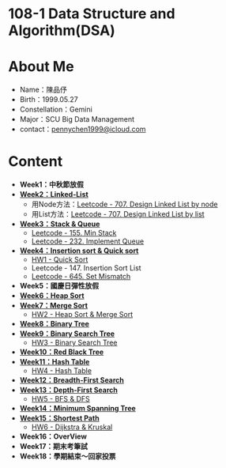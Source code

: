 # 108-1 Data Structure and Algorithm(DSA)
# About Me
* Name：陳品伃
* Birth：1999.05.27
* Constellation：Gemini
* Major：SCU Big Data Management
* contact：pennychen1999@icloud.com

# Content
* **Week1：中秋節放假**
* [**Week2：Linked-List**](https://github.com/yuu0223/code-learning/tree/master/Week2%20-%20Linked%20List)
  * 用Node方法：[Leetcode - 707. Design Linked List by node](https://github.com/yuu0223/code-learning/blob/master/Week2%20-%20Linked%20List/707.%20Design%20Linked%20List%20by%20node.py)
  * 用List方法：[Leetcode - 707. Design Linked List by list](https://github.com/yuu0223/code-learning/blob/master/Week2%20-%20Linked%20List/707.%20Design%20Linked%20List%20by%20list.py)
* [**Week3：Stack & Queue**](https://github.com/yuu0223/code-learning/tree/master/Week3%20-%20Stack%20%26%20Queue)
  * [Leetcode - 155. Min Stack](https://github.com/yuu0223/code-learning/blob/master/Week3%20-%20Stack%20%26%20Queue/155.%20MinStack.py)
  * [Leetcode - 232. Implement Queue](https://github.com/yuu0223/code-learning/blob/master/Week3%20-%20Stack%20%26%20Queue/232.%09%20Implement%20Queue.py)
* [**Week4：Insertion sort & Quick sort**](https://github.com/yuu0223/code-learning/tree/master/Week4%20-%20Insertion%20sort%20%26%20Quick%20sort)
  * [HW1 - Quick Sort](https://github.com/yuu0223/code-learning/tree/master/HW1%20-%20Quick%20Sort)
  * Leetcode - 147. Insertion Sort List
  * [Leetcode - 645. Set Mismatch](https://github.com/yuu0223/code-learning/blob/master/Week4%20-%20Insertion%20sort%20%26%20Quick%20sort/645.%20Set%20Mismatch.py)
* **Week5：國慶日彈性放假**
* [**Week6：Heap Sort**](https://github.com/yuu0223/code-learning/tree/master/Week6%20-%20Heap%20Sort)
* [**Week7：Merge Sort**](https://github.com/yuu0223/code-learning/tree/master/Week7%20-%20Merge%20Sort)
  * [HW2 - Heap Sort & Merge Sort](https://github.com/yuu0223/code-learning/tree/master/HW2%20-%20Heap%20Sort%20%26%20Merge%20Sort)
* [**Week8：Binary Tree**](https://github.com/yuu0223/code-learning/tree/master/Week8%20-%20Binary%20Tree)
* [**Week9：Binary Search Tree**](https://github.com/yuu0223/code-learning/tree/master/Week9%20-%20Binary%20Search%20Tree)
  * [HW3 - Binary Search Tree](https://github.com/yuu0223/code-learning/tree/master/HW3)
* [**Week10：Red Black Tree**](https://github.com/yuu0223/code-learning/tree/master/Week10%20-%20Red%20Black%20Tree)
* [**Week11：Hash Table**](https://github.com/yuu0223/code-learning/tree/master/Week11%20-%20Hash%20Table)
  * [HW4 - Hash Table](https://github.com/yuu0223/code-learning/tree/master/HW4)
* [**Week12：Breadth-First Search**](https://github.com/yuu0223/code-learning/tree/master/Week12%20-%20Breadth-First%20Search)
* [**Week13：Depth-First Search**](https://github.com/yuu0223/code-learning/tree/master/Week13%20-%20Depth-First%20Search)
  * [HW5 - BFS & DFS](https://github.com/yuu0223/code-learning/tree/master/HW5)
* [**Week14：Minimum Spanning Tree**](https://github.com/yuu0223/code-learning/tree/master/Week14%20-%20Minimum%20Spanning%20Tree)
* [**Week15：Shortest Path**](https://github.com/yuu0223/code-learning/tree/master/Week15%20-%20Shortest%20Path)
  * [HW6 - Dijkstra & Kruskal](https://github.com/yuu0223/code-learning/tree/master/HW6)
* **Week16：OverView**
* **Week17：期末考筆試**
* **Week18：學期結束～回家投票**
